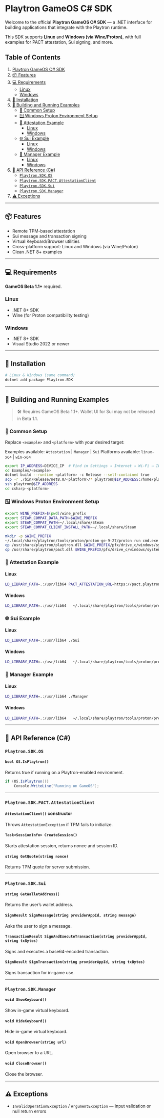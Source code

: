 # Playtron GameOS C# SDK

Welcome to the official **Playtron GameOS C# SDK** — a .NET interface for building applications that integrate with the Playtron runtime.

This SDK supports **Linux** and **Windows (via Wine/Proton)**, with full examples for PACT attestation, Sui signing, and more.

## Table of Contents

1. [Playtron GameOS C# SDK](#playtron-gameos-c-sdk)
2. [📦 Features](#📦-features)
3. [💻 Requirements](#💻-requirements)
   - [Linux](#linux)
   - [Windows](#windows)
4. [🚀 Installation](#🚀-installation)
5. [🧪 Building and Running Examples](#🧪-building-and-running-examples)
   - [🔧 Common Setup](#🔧-common-setup)
   - [🪟 Windows Proton Environment Setup](#🪟-windows-proton-environment-setup)
   - [🔐 Attestation Example](#🔐-attestation-example)
     - [Linux](#linux-1)
     - [Windows](#windows-1)
   - [🌐 Sui Example](#🌐-sui-example)
     - [Linux](#linux-2)
     - [Windows](#windows-2)
   - [🧰 Manager Example](#🧰-manager-example)
     - [Linux](#linux-3)
     - [Windows](#windows-3)
6. [🧩 API Reference (C#)](#🧩-api-reference-c)
   - [`Playtron.SDK.OS`](#playtronsdkos)
   - [`Playtron.SDK.PACT.AttestationClient`](#playtronsdkpactattestationclient)
   - [`Playtron.SDK.Sui`](#playtronsdksui)
   - [`Playtron.SDK.Manager`](#playtronsdkmanager)
7. [⚠ Exceptions](#⚠-exceptions)

---

## 📦 Features

- Remote TPM-based attestation
- Sui message and transaction signing
- Virtual Keyboard/Browser utilities
- Cross-platform support: Linux and Windows (via Wine/Proton)
- Clean .NET 8+ examples

---

## 💻 Requirements

**GameOS Beta 1.1+** required.

### Linux
- .NET 8+ SDK
- Wine (for Proton compatibility testing)

### Windows
- .NET 8+ SDK
- Visual Studio 2022 or newer

---

## 🚀 Installation

```bash
# Linux & Windows (same command)
dotnet add package Playtron.SDK
```

---

## 🧪 Building and Running Examples

> 🛠️ Requires GameOS Beta 1.1+. Wallet UI for Sui may not be released in Beta 1.1.

### 🔧 Common Setup

Replace `<example>` and `<platform>` with your desired target:

Examples available: `Attestation` | `Manager` | `Sui`
Platforms available: `linux-x64` | `win-x64`

```bash
export IP_ADDRESS=DEVICE_IP  # Find in Settings → Internet → Wi-Fi → IP Address
cd Examples/<example>
dotnet build --runtime <platform> -c Release --self-contained true
scp -r ./bin/Release/net8.0/<platform>/* playtron@$IP_ADDRESS:/home/playtron/csharp-<platform>
ssh playtron@$IP_ADDRESS
cd csharp-<platform>
```

### 🪟 Windows Proton Environment Setup

```bash
export WINE_PREFIX=$(pwd)/wine_prefix
export STEAM_COMPAT_DATA_PATH=$WINE_PREFIX
export STEAM_COMPAT_PATH=~/.local/share/Steam
export STEAM_COMPAT_CLIENT_INSTALL_PATH=~/.local/share/Steam

mkdir -p $WINE_PREFIX
~/.local/share/playtron/tools/proton/proton-ge-9-27/proton run cmd.exe /c exit
cp /usr/share/playtron/playtron.dll $WINE_PREFIX/pfx/drive_c/windows/system32/
cp /usr/share/playtron/pact.dll $WINE_PREFIX/pfx/drive_c/windows/system32/
```

### 🔐 Attestation Example

#### Linux
```bash
LD_LIBRARY_PATH=.:/usr/lib64 PACT_ATTESTATION_URL=https://pact.playtron.one ./Attestation
```

#### Windows
```bash
LD_LIBRARY_PATH=.:/usr/lib64   ~/.local/share/playtron/tools/proton/proton-ge-9-27/proton runinprefix ./Attestation.exe
```

### 🌐 Sui Example

#### Linux
```bash
LD_LIBRARY_PATH=.:/usr/lib64 ./Sui
```

#### Windows
```bash
LD_LIBRARY_PATH=.:/usr/lib64   ~/.local/share/playtron/tools/proton/proton-ge-9-27/proton runinprefix ./Sui.exe
```

### 🧰 Manager Example

#### Linux
```bash
LD_LIBRARY_PATH=.:/usr/lib64 ./Manager
```

#### Windows
```bash
LD_LIBRARY_PATH=.:/usr/lib64   ~/.local/share/playtron/tools/proton/proton-ge-9-27/proton runinprefix ./Manager.exe
```

---

## 🧩 API Reference (C#)

### `Playtron.SDK.OS`

#### `bool OS.IsPlaytron()`
Returns true if running on a Playtron-enabled environment.

```csharp
if (OS.IsPlaytron())
    Console.WriteLine("Running on GameOS");
```

---

### `Playtron.SDK.PACT.AttestationClient`

#### `AttestationClient()` constructor
Throws `AttestationException` if TPM fails to initialize.

#### `Task<SessionInfo> CreateSession()`
Starts attestation session, returns nonce and session ID.

#### `string GetQuote(string nonce)`
Returns TPM quote for server submission.

---

### `Playtron.SDK.Sui`

#### `string GetWalletAddress()`
Returns the user’s wallet address.

#### `SignResult SignMessage(string providerAppId, string message)`
Asks the user to sign a message.

#### `TransactionResult SignAndExecuteTransaction(string providerAppId, string txBytes)`
Signs and executes a base64-encoded transaction.

#### `SignResult SignTransaction(string providerAppId, string txBytes)`
Signs transaction for in-game use.

---

### `Playtron.SDK.Manager`

#### `void ShowKeyboard()`
Show in-game virtual keyboard.

#### `void HideKeyboard()`
Hide in-game virtual keyboard.

#### `void OpenBrowser(string url)`
Open browser to a URL.

#### `void CloseBrowser()`
Close the browser.

---

## ⚠ Exceptions

- `InvalidOperationException` / `ArgumentException` — input validation or null return errors
